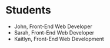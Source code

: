 # Students

- John, Front-End Web Developer
- Sarah, Front-End Web Developer
- Kaitlyn, Front-End Web Development

